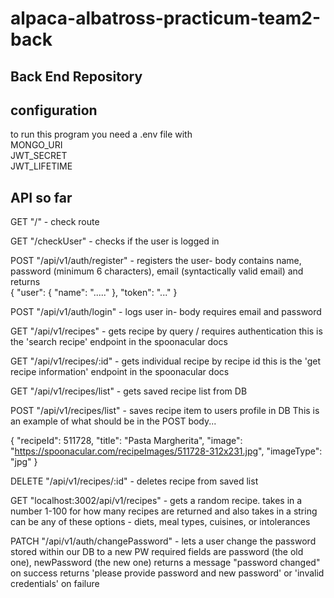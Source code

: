 # alpaca-albatross-practicum-team2-back

## Back End Repository
## configuration 
to run this program you need a .env file with   
MONGO_URI   
JWT_SECRET   
JWT_LIFETIME  

## API so far
GET "/" - check route  

GET "/checkUser" - checks if the user is logged in 

POST "/api/v1/auth/register" - registers the user- body contains name, password (minimum 6 characters), email (syntactically valid email) and returns  
{
    "user": {
        "name": "....."
    },
    "token": "..."
}  

POST "/api/v1/auth/login" - logs user in- body requires email and password  

GET "/api/v1/recipes" - gets recipe by query / requires authentication
  this is the 'search recipe' endpoint in the spoonacular docs  
  
GET "/api/v1/recipes/:id" - gets individual recipe by recipe id 
  this is the 'get recipe information' endpoint in the spoonacular docs

GET "/api/v1/recipes/list" - gets saved recipe list from DB  

POST "/api/v1/recipes/list" - saves recipe item to users profile in DB 
This is an example of what should be in the POST body...

{
"recipeId": 511728,
"title": "Pasta Margherita",
"image": "https://spoonacular.com/recipeImages/511728-312x231.jpg",
"imageType": "jpg"
}

DELETE "/api/v1/recipes/:id" - deletes recipe from saved list  

GET "localhost:3002/api/v1/recipes" - gets a random recipe. takes in a 
number 1-100 for how many recipes are returned and also takes in a string
can be any of these options - diets, meal types, cuisines, or intolerances


PATCH "/api/v1/auth/changePassword" - lets a user change the password stored within our DB to a new PW
required fields are password (the old one), newPassword (the new one)
returns a message "password changed" on success
returns 'please provide password and new password' or 'invalid credentials' on failure





